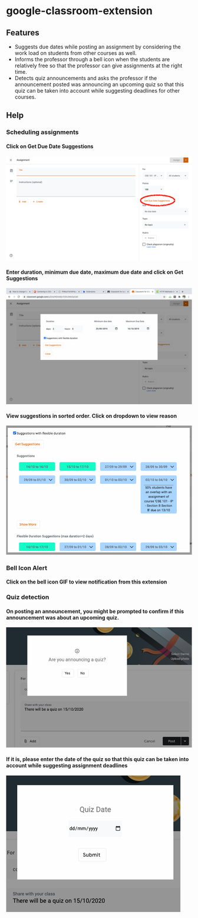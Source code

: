 # google-classroom-extension

## Features
* Suggests due dates while posting an assignment by considering the work load on students from other courses as well.
* Informs the professor through a bell icon when the students are relatively free so that the professor can give assignments at the right time.
* Detects quiz announcements and asks the professor if the announcement posted was announcing an upcoming quiz so that this quiz can be taken into account while suggesting deadlines for other courses.

## Help
### Scheduling assignments
#### Click on Get Due Date Suggestions
![](./UI/schedule_button.png)
#### Enter duration, minimum due date, maximum due date and click on Get Suggestions
![](./UI/popup.png)
#### View suggestions in sorted order. Click on dropdown to view reason
![](./UI/suggestions.png)
### Bell Icon Alert
#### Click on the bell icon GIF to view notification from this extension
### Quiz detection
#### On posting an announcement, you might be prompted to confirm if this announcement was about an upcoming quiz. 
![](./UI/quiz_identification.png)
#### If it is, please enter the date of the quiz so that this quiz can be taken into account while suggesting assignment deadlines
![](./UI/quiz_date.png)
